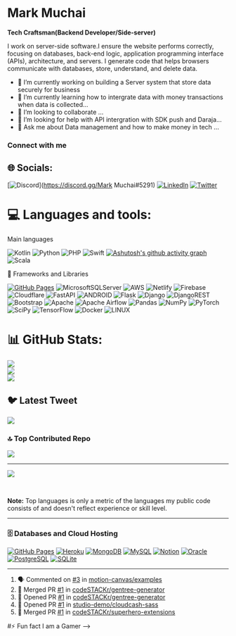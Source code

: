 # Mark Muchai 


**Tech Craftsman(Backend Developer/Side-server)** 

I work on server-side software.I ensure the website performs correctly, focusing on databases, back-end logic, application programming interface (APIs), architecture, and servers. I generate code that helps browsers communicate with databases, store, understand, and delete data. 

- 🔭 I’m currently working on building a Server system that store data securely for business
- 🌱 I’m currently learning  how to intergrate data with money transactions when data is collected...
- 👯 I’m  looking to collaborate ...
- 🤔 I’m looking for help with API intergration with SDK push and Daraja...
- 💬 Ask me about Data management and how to make money in tech ...


### Connect with me

## 🌐 Socials:
[![Discord](https://img.shields.io/badge/Discord-%237289DA.svg?logo=discord&logoColor=white)](https://discord.gg/Mark Muchai#5291) 
[![LinkedIn](https://img.shields.io/badge/LinkedIn-%230077B5.svg?logo=linkedin&logoColor=white)](https://linkedin.com/in/https://www.linkedin.com/in/mark-muchai-7944a2236)
[![Twitter](https://img.shields.io/badge/Twitter-%231DA1F2.svg?logo=Twitter&logoColor=white)](https://twitter.com/https://twitter.com/Mr_Tea254) 

# 💻 Languages and tools:

Main languages
<br/>

![Kotlin](https://img.shields.io/badge/kotlin-%230095D5.svg?style=plastic&logo=kotlin&logoColor=white) 
![Python](https://img.shields.io/badge/python-3670A0?style=plastic&logo=python&logoColor=ffdd54) 
![PHP](https://img.shields.io/badge/php-%23777BB4.svg?style=plastic&logo=php&logoColor=white) 
![Swift](https://img.shields.io/badge/swift-F54A2A?style=plastic&logo=swift&logoColor=white) [![Ashutosh's github activity graph](https://github-readme-activity-graph.cyclic.app/graph?username=Ashutosh00710&theme=dracula)](https://github.com/ashutosh00710/github-readme-activity-graph)
![Scala](https://img.shields.io/badge/scala-%23DC322F.svg?style=plastic&logo=scala&logoColor=white)
<br/>


🧰 Frameworks and Libraries
 
<a href="#"><img alt="GitHub Pages" src="https://img.shields.io/badge/GitHub%20Pages-327FC7.svg?logo=github&logoColor=white"></a>
![MicrosoftSQLServer](https://img.shields.io/badge/Microsoft%20SQL%20Sever-CC2927?style=plastic&logo=microsoft%20sql%20server&logoColor=white)
 ![AWS](https://img.shields.io/badge/AWS-%23FF9900.svg?style=plastic&logo=amazon-aws&logoColor=white) 
![Netlify](https://img.shields.io/badge/netlify-%23000000.svg?style=plastic&logo=netlify&logoColor=#00C7B7) 
![Firebase](https://img.shields.io/badge/firebase-%23039BE5.svg?style=plastic&logo=firebase)
![Cloudflare](https://img.shields.io/badge/Cloudflare-F38020?style=plastic&logo=Cloudflare&logoColor=white) 
![FastAPI](https://img.shields.io/badge/FastAPI-005571?style=plastic&logo=fastapi) 
![ANDROID](https://img.shields.io/badge/android-%2320232a.svg?style=plastic&logo=android&logoColor=%a4c639) 
![Flask](https://img.shields.io/badge/flask-%23000.svg?style=plastic&logo=flask&logoColor=white) 
![Django](https://img.shields.io/badge/django-%23092E20.svg?style=plastic&logo=django&logoColor=white) 
![DjangoREST](https://img.shields.io/badge/DJANGO-REST-ff1709?style=plastic&logo=django&logoColor=white&color=ff1709&labelColor=gray) 
![Bootstrap](https://img.shields.io/badge/bootstrap-%23563D7C.svg?style=plastic&logo=bootstrap&logoColor=white) 
![Apache](https://img.shields.io/badge/apache-%23D42029.svg?style=plastic&logo=apache&logoColor=white) 
![Apache Airflow](https://img.shields.io/badge/Apache%20Airflow-017CEE?style=plastic&logo=Apache%20Airflow&logoColor=white)
![Pandas](https://img.shields.io/badge/pandas-%23150458.svg?style=plastic&logo=pandas&logoColor=white) 
![NumPy](https://img.shields.io/badge/numpy-%23013243.svg?style=plastic&logo=numpy&logoColor=white) 
![PyTorch](https://img.shields.io/badge/PyTorch-%23EE4C2C.svg?style=plastic&logo=PyTorch&logoColor=white) 
![SciPy](https://img.shields.io/badge/SciPy-%230C55A5.svg?style=plastic&logo=scipy&logoColor=%white)
![TensorFlow](https://img.shields.io/badge/TensorFlow-%23FF6F00.svg?style=plastic&logo=TensorFlow&logoColor=white) 
![Docker](https://img.shields.io/badge/docker-%230db7ed.svg?style=plastic&logo=docker&logoColor=white) 
![LINUX](https://img.shields.io/badge/Linux-FCC624?style=plastic&logo=linux&logoColor=black)


# 📊 GitHub Stats:
![](https://github-readme-stats.vercel.app/api?username=Muchai248&theme=tokyonight&hide_border=false&include_all_commits=true&count_private=true)<br/>
![](https://github-readme-streak-stats.herokuapp.com/?user=Muchai248&theme=tokyonight&hide_border=false)<br/>
![](https://github-readme-stats.vercel.app/api/top-langs/?username=Muchai248&theme=tokyonight&hide_border=false&include_all_commits=true&count_private=true&layout=compact)

## 🐦 Latest Tweet
[![](https://gtce.itsvg.in/api?username=https://twitter.com/Mr_Tea254)](https://github.com/VishwaGauravIn/github-twitter-card-embed)

### 🔝 Top Contributed Repo
![](https://github-contributor-stats.vercel.app/api?username=Muchai248&limit=5&theme=tokyonight&combine_all_yearly_contributions=true)

---
[![](https://visitcount.itsvg.in/api?id=MuchaiTech&label=Profile%20Views&icon=8&pretty=true)](https://visitcount.itsvg.in)

<br />

<b>Note:</b> Top languages is only a metric of the languages my public code consists of and doesn't reflect experience or skill level.

----

 <h3>🗄️ Databases and Cloud Hosting</h3>

  <p>
      <a href="#"><img alt="GitHub Pages" src="https://img.shields.io/badge/GitHub%20Pages-327FC7.svg?logo=github&logoColor=white"></a>
      <a href="#"><img alt="Heroku" src="https://img.shields.io/badge/Heroku-430098.svg?logo=heroku&logoColor=white"></a>
      <a href="#"><img alt="MongoDB" src ="https://img.shields.io/badge/MongoDB-4ea94b.svg?logo=mongodb&logoColor=white"></a>
      <a href="#"><img alt="MySQL" src="https://img.shields.io/badge/MySQL-00f.svg?logo=mysql&logoColor=white"></a>
      <a href="#"><img alt="Notion" src="https://img.shields.io/badge/Notion-010101.svg?logo=notion&logoColor=white"></a>
      <a href="#"><img alt="Oracle" src ="https://img.shields.io/badge/Oracle-F00000.svg?logo=oracle&logoColor=white"></a>
      <a href="#"><img alt="PostgreSQL" src ="https://img.shields.io/badge/PostgreSQL-316192.svg?logo=postgresql&logoColor=white"></a>
      <a href="#"><img alt="SQLite" src ="https://img.shields.io/badge/SQLite-07405e.svg?logo=sqlite&logoColor=white"></a>
 
  </p>

-----
<!--START_SECTION:activity-->
1. 🗣 Commented on [#3](https://github.com/motion-canvas/examples/issues/3) in [motion-canvas/examples](https://github.com/motion-canvas/examples)
2. 🎉 Merged PR [#1](https://github.com/codeSTACKr/gentree-generator/pull/1) in [codeSTACKr/gentree-generator](https://github.com/codeSTACKr/gentree-generator)
3. 💪 Opened PR [#1](https://github.com/codeSTACKr/gentree-generator/pull/1) in [codeSTACKr/gentree-generator](https://github.com/codeSTACKr/gentree-generator)
4. 💪 Opened PR [#1](https://github.com/studio-demo/cloudcash-sass/pull/1) in [studio-demo/cloudcash-sass](https://github.com/studio-demo/cloudcash-sass)
5. 🎉 Merged PR [#1](https://github.com/codeSTACKr/superhero-extensions/pull/1) in [codeSTACKr/superhero-extensions](https://github.com/codeSTACKr/superhero-extensions)
<!--END_SECTION:activity-->


#⚡ Fun fact
I am a Gamer
-->


